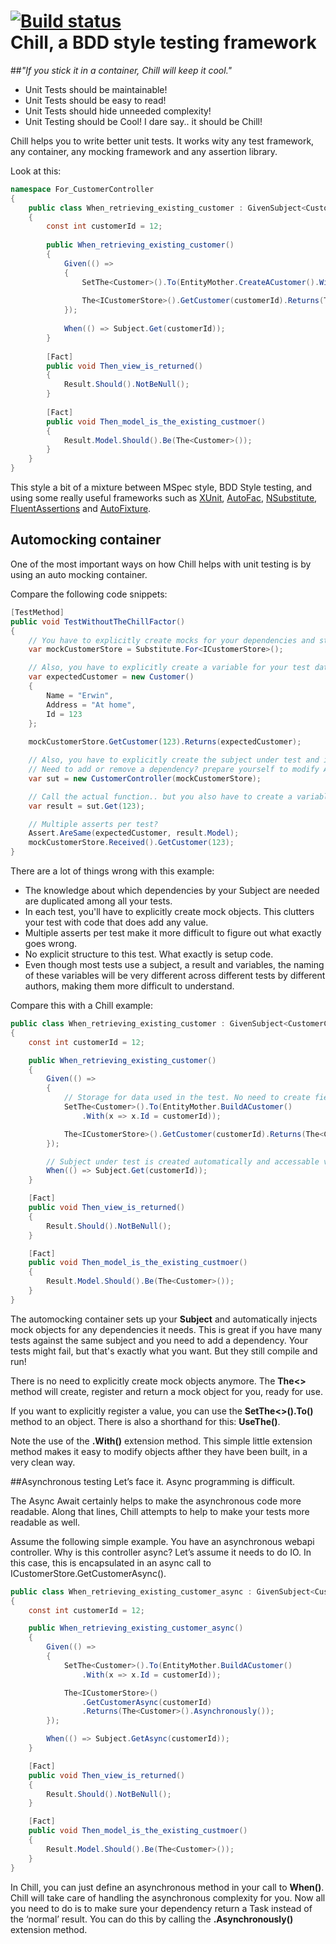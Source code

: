 [![Build status](https://ci.appveyor.com/api/projects/status/rvn5ihumqpmp40e2/branch/master?svg=true)](https://ci.appveyor.com/project/Erwinvandervalk/chill/branch/master)  
Chill, a BDD style testing framework
=====
##*"If you stick it in a container, Chill will keep it cool."*


* Unit Tests should be maintainable! 
* Unit Tests should be easy to read!
* Unit Tests should hide unneeded complexity!
* Unit Testing should be Cool! I dare say.. it should be Chill!

Chill helps you to write better unit tests. It works wity any test framework, any container, any mocking framework and any assertion library. 

Look at this:


```csharp
namespace For_CustomerController
{
    public class When_retrieving_existing_customer : GivenSubject<CustomerController, View> 
    {
        const int customerId = 12;
        
        public When_retrieving_existing_customer()
        {
            Given(() =>
            {
                SetThe<Customer>().To(EntityMother.CreateACustomer().With(x => x.Id = customerId));
            
                The<ICustomerStore>().GetCustomer(customerId).Returns(The<Customer>());
            });
            
            When(() => Subject.Get(customerId));
        }
        
        [Fact]
        public void Then_view_is_returned()
        {
            Result.Should().NotBeNull();
        }
        
        [Fact]
        public void Then_model_is_the_existing_custmoer()
        {
            Result.Model.Should().Be(The<Customer>());
        }
    }
}
```

This style  a bit of a mixture between MSpec style, BDD Style testing, and using some really useful frameworks such as [XUnit](https://github.com/xunit/xunit), [AutoFac](http://autofac.org/), [NSubstitute](http://nsubstitute.github.io/), [FluentAssertions](http://www.fluentassertions.com/) and [AutoFixture](https://github.com/AutoFixture/AutoFixture). 


## Automocking container

One of the most important ways on how Chill helps with unit testing is by using an auto mocking container. 

Compare the following code snippets:

```csharp
[TestMethod]
public void TestWithoutTheChillFactor()
{
    // You have to explicitly create mocks for your dependencies and store them in variables.
    var mockCustomerStore = Substitute.For<ICustomerStore>();

    // Also, you have to explicitly create a variable for your test data. 
    var expectedCustomer = new Customer()
    {
        Name = "Erwin",
        Address = "At home",
        Id = 123
    };
    
    mockCustomerStore.GetCustomer(123).Returns(expectedCustomer);

    // Also, you have to explicitly create the subject under test and insert the mocked dependencies. 
    // Need to add or remove a dependency? prepare yourself to modify ALL your test. 
    var sut = new CustomerController(mockCustomerStore);

    // Call the actual function.. but you also have to create a variable to store your tests. 
    var result = sut.Get(123);

    // Multiple asserts per test? 
    Assert.AreSame(expectedCustomer, result.Model);
    mockCustomerStore.Received().GetCustomer(123);
}
```

There are a lot of things wrong with this example:
* The knowledge about which dependencies by your Subject are needed are duplicated among all your tests. 
* In each test, you'll have to explicitly create mock objects. This clutters your test with code that does add any value. 
* Multiple asserts per test make it more difficult to figure out what exactly goes wrong. 
* No explicit structure to this test. What exactly is setup code. 
* Even though most tests use a subject, a result and variables, the naming of these variables will be very different across different tests by different authors, making them more difficult to understand. 

Compare this with a Chill example:

```csharp
public class When_retrieving_existing_customer : GivenSubject<CustomerController, View>
{
    const int customerId = 12;

    public When_retrieving_existing_customer()
    {
        Given(() =>
        {
            // Storage for data used in the test. No need to create fields or variables. 
            SetThe<Customer>().To(EntityMother.BuildACustomer()
                .With(x => x.Id = customerId));

            The<ICustomerStore>().GetCustomer(customerId).Returns(The<Customer>());
        });

        // Subject under test is created automatically and accessable via the Subject property
        When(() => Subject.Get(customerId));
    }

    [Fact]
    public void Then_view_is_returned()
    {
        Result.Should().NotBeNull();
    }

    [Fact]
    public void Then_model_is_the_existing_custmoer()
    {
        Result.Model.Should().Be(The<Customer>());
    }
}
```       

The automocking container sets up your **Subject** and automatically injects mock objects for any dependencies it needs. This is great if you have many tests against the same subject and you need to add a dependency. Your tests might fail, but that's exactly what you want. But they still compile and run!

There is no need to explicitly create mock objects anymore. The **The<>** method will create, register and return a mock object for you, ready for use. 

If you want to explicitly register a value, you can use the **SetThe<>().To()** method to an object. There is also a shorthand for this: **UseThe()**. 

Note the use of the **.With()** extension method. This simple little extension method makes it easy to modify objects afther they have been built, in a very clean way. 

##Asynchronous testing
Let’s face it. Async programming is difficult. 

The Async Await certainly helps to make the asynchronous code more readable. Along that lines, Chill attempts to help to make your tests more readable as well. 

Assume the following simple example. You have an asynchronous webapi controller. Why is this controller async? Let’s assume it needs to do IO. In this case, this is encapsulated in an async call to ICustomerStore.GetCustomerAsync(). 

```csharp
public class When_retrieving_existing_customer_async : GivenSubject<CustomerController, View>
{
    const int customerId = 12;

    public When_retrieving_existing_customer_async()
    {
        Given(() =>
        {
            SetThe<Customer>().To(EntityMother.BuildACustomer()
                .With(x => x.Id = customerId));

            The<ICustomerStore>()
                .GetCustomerAsync(customerId)
                .Returns(The<Customer>().Asynchronously());
        });

        When(() => Subject.GetAsync(customerId));
    }

    [Fact]
    public void Then_view_is_returned()
    {
        Result.Should().NotBeNull();
    }

    [Fact]
    public void Then_model_is_the_existing_custmoer()
    {
        Result.Model.Should().Be(The<Customer>());
    }
}
```

In Chill, you can just define an asynchronous method in your call to **When()**. Chill will take care of handling the asynchronous complexity for you. Now all you need to do is to make sure your dependency return a Task instead of the ‘normal’ result. You can do this by calling the **.Asynchronously()** extension method.
